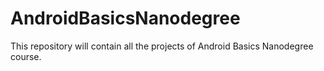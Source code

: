 # AndroidBasicsNanodegree
This repository will contain all the projects of Android Basics Nanodegree course. 
